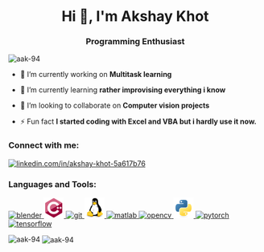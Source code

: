 <h1 align="center">Hi 👋, I'm Akshay Khot</h1>
<h3 align="center">Programming Enthusiast</h3>

<p align="left"> <img src="https://komarev.com/ghpvc/?username=aak-94&label=Profile%20views&color=0e75b6&style=flat" alt="aak-94" /> </p>

- 🔭 I’m currently working on **Multitask learning**

- 🌱 I’m currently learning **rather improvising everything i know**

- 👯 I’m looking to collaborate on **Computer vision projects**

- ⚡ Fun fact **I started coding with Excel and VBA but i hardly use it now.**

<h3 align="left">Connect with me:</h3>
<p align="left">
<a href="https://linkedin.com/in/linkedin.com/in/akshay-khot-5a617b76" target="blank"><img align="center" src="https://raw.githubusercontent.com/rahuldkjain/github-profile-readme-generator/master/src/images/icons/Social/linked-in-alt.svg" alt="linkedin.com/in/akshay-khot-5a617b76" height="30" width="40" /></a>
</p>

<h3 align="left">Languages and Tools:</h3>
<p align="left"> <a href="https://www.blender.org/" target="_blank" rel="noreferrer"> <img src="https://download.blender.org/branding/community/blender_community_badge_white.svg" alt="blender" width="40" height="40"/> </a> <a href="https://www.w3schools.com/cpp/" target="_blank" rel="noreferrer"> <img src="https://raw.githubusercontent.com/devicons/devicon/master/icons/cplusplus/cplusplus-original.svg" alt="cplusplus" width="40" height="40"/> </a> <a href="https://git-scm.com/" target="_blank" rel="noreferrer"> <img src="https://www.vectorlogo.zone/logos/git-scm/git-scm-icon.svg" alt="git" width="40" height="40"/> </a> <a href="https://www.linux.org/" target="_blank" rel="noreferrer"> <img src="https://raw.githubusercontent.com/devicons/devicon/master/icons/linux/linux-original.svg" alt="linux" width="40" height="40"/> </a> <a href="https://www.mathworks.com/" target="_blank" rel="noreferrer"> <img src="https://upload.wikimedia.org/wikipedia/commons/2/21/Matlab_Logo.png" alt="matlab" width="40" height="40"/> </a> <a href="https://opencv.org/" target="_blank" rel="noreferrer"> <img src="https://www.vectorlogo.zone/logos/opencv/opencv-icon.svg" alt="opencv" width="40" height="40"/> </a> <a href="https://www.python.org" target="_blank" rel="noreferrer"> <img src="https://raw.githubusercontent.com/devicons/devicon/master/icons/python/python-original.svg" alt="python" width="40" height="40"/> </a> <a href="https://pytorch.org/" target="_blank" rel="noreferrer"> <img src="https://www.vectorlogo.zone/logos/pytorch/pytorch-icon.svg" alt="pytorch" width="40" height="40"/> </a> <a href="https://www.tensorflow.org" target="_blank" rel="noreferrer"> <img src="https://www.vectorlogo.zone/logos/tensorflow/tensorflow-icon.svg" alt="tensorflow" width="40" height="40"/> </a> </p>

<p><img align="left" src="https://github-readme-stats.vercel.app/api/top-langs?username=aak-94&show_icons=true&locale=en&layout=compact" alt="aak-94" /></p>

<p>&nbsp;<img align="center" src="https://github-readme-stats.vercel.app/api?username=aak-94&show_icons=true&locale=en" alt="aak-94" /></p>
